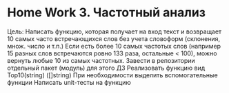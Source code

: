 # Home Work 3. Частотный анализ
Цель: Написать функцию, которая получает на вход текст и возвращает 10 самых часто встречающихся слов без учета словоформ (склонения, множ. число и т.п.) Если есть более 10 самых частотых слов (например 15 разных слов встречаются ровно 133 раза, остальные < 100), можно вернуть любые 10 из самых частотных.
Завести в репозитории отдельный пакет (модуль) для этого ДЗ
Реализовать функцию вид Top10(string) ([]string)
При необходимости выделить вспомогательные функции
Написать unit-тесты на функцию